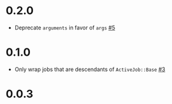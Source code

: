 # 0.2.0

- Deprecate `arguments` in favor of `args` [#5](https://github.com/JustinAiken/active_scheduler/pull/5)

# 0.1.0

- Only wrap jobs that are descendants of `ActiveJob::Base` [#3](https://github.com/JustinAiken/active_scheduler/pull/3)

# 0.0.3
